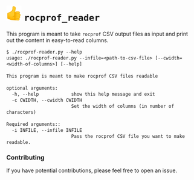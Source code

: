 # <img src="./thumbsup.png" width="40"> `rocprof_reader`

This program is meant to take `rocprof` CSV output files as input and print out the content in easy-to-read columns.

```
$ ./rocprof-reader.py --help
usage: ./rocprof-reader.py --infile=<path-to-csv-file> [--cwidth=<width-of-columns>] [--help]

This program is meant to make rocprof CSV files readable

optional arguments:
  -h, --help            show this help message and exit
  -c CWIDTH, --cwidth CWIDTH
                        Set the width of columns (in number of characters)

Required arguments::
  -i INFILE, --infile INFILE
                        Pass the rocprof CSV file you want to make readable.
```


### Contributing
If you have potential contributions, please feel free to open an issue.
